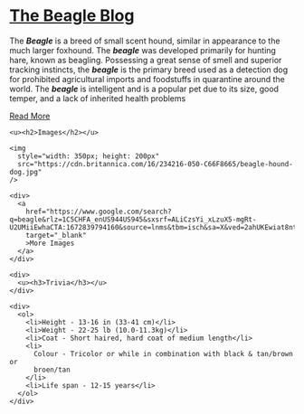 <!DOCTYPE html>
<html lang="en">
  <head>
    <meta charset="UTF-8" />
    <meta name="viewport" content="width=device-width, initial-scale=1.0" />
    <title>Document</title>
  </head>
  <body>
    <u
      ><strong><h1>The Beagle Blog</h1></strong></u
    >
    <p>
      The <i><b>Beagle</b></i> is a breed of small scent hound, similar in
      appearance to the much larger foxhound. The <i><b>beagle</b></i> was
      developed primarily for hunting hare, known as beagling. Possessing a
      great sense of smell and superior tracking instincts, the
      <i><b>beagle</b></i> is the primary breed used as a detection dog for
      prohibited agricultural imports and foodstuffs in quarantine around the
      world. The <i><b>beagle</b></i> is intelligent and is a popular pet due to
      its size, good temper, and a lack of inherited health problems
    </p>
    <a href="https://en.wikipedia.org/wiki/Beagle " target="_blank"
      >Read More
    </a>

    <u><h2>Images</h2></u>

    <img
      style="width: 350px; height: 200px"
      src="https://cdn.britannica.com/16/234216-050-C66F8665/beagle-hound-dog.jpg"
    />

    <div>
      <a
        href="https://www.google.com/search?q=beagle&rlz=1C5CHFA_enUS944US945&sxsrf=ALiCzsYi_xLzuX5-mgRt-U2UMiiEwhaCTA:1672839794160&source=lnms&tbm=isch&sa=X&ved=2ahUKEwiat8ntha78AhVnDbcAHX7UCYYQ_AUoAXoECAEQAw&biw=1629&bih=894&dpr=2.2"
        target="_blank"
        >More Images
      </a>
    </div>

    <div>
      <u><h3>Trivia</h3></u>
    </div>

    <div>
      <ol>
        <li>Height - 13-16 in (33-41 cm)</li>
        <li>Weight - 22-25 lb (10.0-11.3kg)</li>
        <li>Coat - Short haired, hard coat of medium length</li>
        <li>
          Colour - Tricolor or while in combination with black & tan/brown or
          broen/tan
        </li>
        <li>Life span - 12-15 years</li>
      </ol>
    </div>
  </body>
</html>
